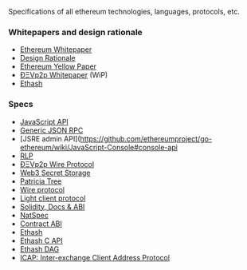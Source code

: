Specifications of all ethereum technologies, languages, protocols, etc.

### Whitepapers and design rationale

- [Ethereum Whitepaper](https://github.com/ethereumproject/wiki/wiki/White-Paper)
- [Design Rationale](https://github.com/ethereumproject/wiki/wiki/Design-Rationale)
- [Ethereum Yellow Paper](http://gavwood.com/Paper.pdf)
- [ÐΞVp2p Whitepaper](https://github.com/ethereumproject/wiki/wiki/libp2p-Whitepaper) (WiP)
- [Ethash](https://github.com/ethereumproject/wiki/wiki/Ethash)

### Specs

- [JavaScript API](https://github.com/ethereumproject/wiki/wiki/JavaScript-API#a)
- [Generic JSON RPC](https://github.com/ethereumproject/wiki/wiki/JSON-RPC)
- [JSRE admin API](https://github.com/ethereumproject/go-ethereum/wiki/JavaScript-Console#console-api
- [RLP](https://github.com/ethereumproject/wiki/wiki/RLP)
- [ÐΞVp2p Wire Protocol](https://github.com/ethereumproject/wiki/wiki/%C3%90%CE%9EVp2p-Wire-Protocol)
- [Web3 Secret Storage](https://github.com/ethereumproject/wiki/wiki/Web3-Secret-Storage-Definition)
- [Patricia Tree](https://github.com/ethereumproject/wiki/wiki/Patricia-Tree)
- [Wire protocol](https://github.com/ethereumproject/wiki/wiki/Ethereum-Wire-Protocol)
- [Light client protocol](https://github.com/ethereumproject/wiki/wiki/Light-client-protocol)
- [Solidity, Docs & ABI](https://github.com/ethereumproject/wiki/wiki/Solidity,-Docs-and-ABI)
- [NatSpec](https://github.com/ethereumproject/wiki/wiki/Ethereum-Natural-Specification-Format)
- [Contract ABI](https://github.com/ethereumproject/wiki/wiki/Ethereum-Contract-ABI)
- [Ethash](https://github.com/ethereumproject/wiki/wiki/Ethash)
- [Ethash C API](https://github.com/ethereumproject/wiki/wiki/Ethash-C-API)
- [Ethash DAG](https://github.com/ethereumproject/wiki/wiki/Ethash-DAG)
- [ICAP: Inter-exchange Client Address Protocol](https://github.com/ethereumproject/wiki/wiki/ICAP:-Inter-exchange-Client-Address-Protocol)
